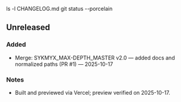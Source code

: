 ls -l CHANGELOG.md git status --porcelain
## Unreleased

### Added
- Merge: SYKMYX_MAX-DEPTH_MASTER v2.0 — added docs and normalized paths (PR #1) — 2025-10-17

### Notes
- Built and previewed via Vercel; preview verified on 2025-10-17.
